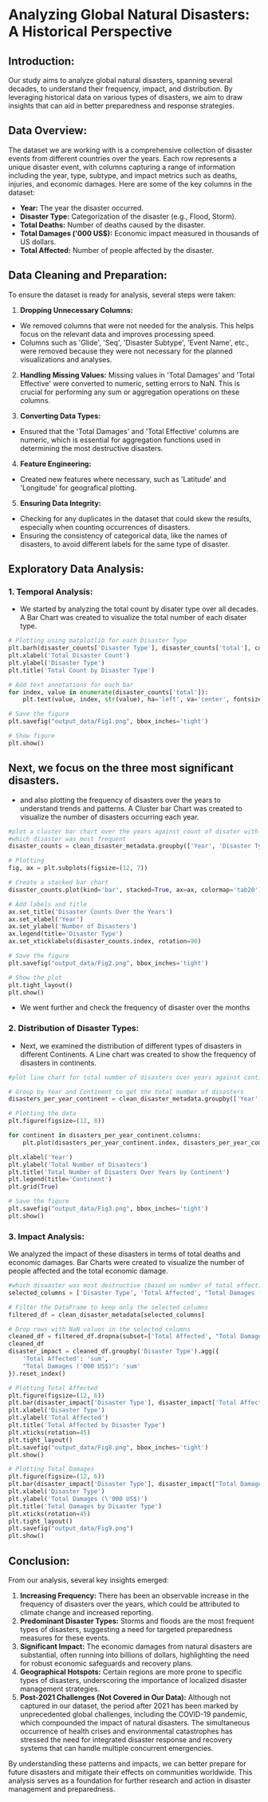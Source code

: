 
# Analyzing Global Natural Disasters: A Historical Perspective

## Introduction:
Our study aims to analyze global natural disasters, spanning several decades, to understand their frequency, impact, and distribution. By leveraging historical data on various types of disasters, we aim to draw insights that can aid in better preparedness and response strategies.

## Data Overview:
The dataset we are working with is a comprehensive collection of disaster events from different countries over the years. Each row represents a unique disaster event, with columns capturing a range of information including the year, type, subtype, and impact metrics such as deaths, injuries, and economic damages. Here are some of the key columns in the dataset:
- **Year:** The year the disaster occurred.
- **Disaster Type:** Categorization of the disaster (e.g., Flood, Storm).
- **Total Deaths:** Number of deaths caused by the disaster.
- **Total Damages ('000 US$):** Economic impact measured in thousands of US dollars.
- **Total Affected:** Number of people affected by the disaster.

## Data Cleaning and Preparation:
To ensure the dataset is ready for analysis, several steps were taken:
1. **Dropping Unnecessary Columns:** 
* We removed columns that were not needed for the analysis. This helps focus on the relevant data and improves processing speed.
* Columns such as 'Glide', 'Seq', 'Disaster Subtype', 'Event Name', etc., were removed because they were not necessary for the planned visualizations and analyses.

2. **Handling Missing Values:**
Missing values in 'Total Damages' and 'Total Effective' were converted to numeric, setting errors to NaN. This is crucial for performing any sum or aggregation operations on these columns.

3. **Converting Data Types:** 
* Ensured that the 'Total Damages' and 'Total Effective' columns are numeric, which is essential for aggregation functions used in determining the most destructive disasters.

4. **Feature Engineering:** 
* Created new features where necessary, such as 'Latitude' and 'Longitude' for geografical plotting.

5. **Ensuring Data Integrity:**
* Checking for any duplicates in the dataset that could skew the results, especially when counting occurrences of disasters.
* Ensuring the consistency of categorical data, like the names of disasters, to avoid different labels for the same type of disaster.


## Exploratory Data Analysis:
### 1. Temporal Analysis:
* We started by analyzing the total count by disater type over all decades. A Bar Chart was created to visualize the total number of each disater type.

```python
# Plotting using matplotlib for each Disaster Type
plt.barh(disaster_counts['Disaster Type'], disaster_counts['total'], color=plt.colormaps.get_cmap('viridis')(range(len(disaster_counts))))
plt.xlabel('Total Disaster Count')
plt.ylabel('Disaster Type')
plt.title('Total Count by Disaster Type')

# Add text annotations for each bar
for index, value in enumerate(disaster_counts['total']):
    plt.text(value, index, str(value), ha='left', va='center', fontsize=8)

# Save the figure
plt.savefig("output_data/Fig1.png", bbox_inches='tight')

# Show figure
plt.show()
```

## Next, we focus on the three most significant disasters.

* and also plotting the frequency of disasters over the years to understand trends and patterns. A Cluster bar Chart was created to visualize the number of disasters occurring each year.

```python
#plot a cluster bar chart over the years against count of disater with different colors in each column
#which disaster was most frequent
disaster_counts = clean_disaster_metadata.groupby(['Year', 'Disaster Type']).size().unstack(fill_value=0)

# Plotting
fig, ax = plt.subplots(figsize=(12, 7))

# Create a stacked bar chart
disaster_counts.plot(kind='bar', stacked=True, ax=ax, colormap='tab20')

# Add labels and title
ax.set_title('Disaster Counts Over the Years')
ax.set_xlabel('Year')
ax.set_ylabel('Number of Disasters')
ax.legend(title='Disaster Type')
ax.set_xticklabels(disaster_counts.index, rotation=90)

# Save the figure
plt.savefig("output_data/Fig2.png", bbox_inches='tight')

# Show the plot
plt.tight_layout()
plt.show()
```
* We went further and check the frequency of disaster over the months

### 2. Distribution of Disaster Types:
* Next, we examined the distribution of different types of disasters in different Continents. A Line chart was created to show the frequency of disasters in continents.

```python
#plot line chart for total number of disasters over years against continents

# Group by Year and Continent to get the total number of disasters
disasters_per_year_continent = clean_disaster_metadata.groupby(['Year', 'Continent']).size().unstack(fill_value=0)

# Plotting the data
plt.figure(figsize=(12, 8))

for continent in disasters_per_year_continent.columns:
    plt.plot(disasters_per_year_continent.index, disasters_per_year_continent[continent], label=continent)

plt.xlabel('Year')
plt.ylabel('Total Number of Disasters')
plt.title('Total Number of Disasters Over Years by Continent')
plt.legend(title='Continent')
plt.grid(True)

# Save the figure
plt.savefig("output_data/Fig3.png", bbox_inches='tight')
plt.show()
```

### 3. Impact Analysis:
We analyzed the impact of these disasters in terms of total deaths and economic damages. Bar Charts were created to visualize the number of people affected and the total economic damage.

```python
#which disaaster was most destructive (based on number of total effective and Total Damages )
selected_columns = ['Disaster Type', 'Total Affected', "Total Damages ('000 US$)"]

# Filter the DataFrame to keep only the selected columns
filtered_df = clean_disaster_metadata[selected_columns]

# Drop rows with NaN values in the selected columns
cleaned_df = filtered_df.dropna(subset=['Total Affected', "Total Damages ('000 US$)"])
cleaned_df
disaster_impact = cleaned_df.groupby('Disaster Type').agg({
    'Total Affected': 'sum',
    "Total Damages ('000 US$)": 'sum'
}).reset_index()

# Plotting Total Affected
plt.figure(figsize=(12, 6))
plt.bar(disaster_impact['Disaster Type'], disaster_impact['Total Affected'], color='blue')
plt.xlabel('Disaster Type')
plt.ylabel('Total Affected')
plt.title('Total Affected by Disaster Type')
plt.xticks(rotation=45)
plt.tight_layout()
plt.savefig("output_data/Fig8.png", bbox_inches='tight')
plt.show()

# Plotting Total Damages
plt.figure(figsize=(12, 6))
plt.bar(disaster_impact['Disaster Type'], disaster_impact["Total Damages ('000 US$)"], color='coral')
plt.xlabel('Disaster Type')
plt.ylabel('Total Damages (\'000 US$)')
plt.title('Total Damages by Disaster Type')
plt.xticks(rotation=45)
plt.tight_layout()
plt.savefig("output_data/Fig9.png")
plt.show()
```

## Conclusion:
From our analysis, several key insights emerged:
1. **Increasing Frequency:** There has been an observable increase in the frequency of disasters over the years, which could be attributed to climate change and increased reporting.
2. **Predominant Disaster Types:** Storms and floods are the most frequent types of disasters, suggesting a need for targeted preparedness measures for these events.
3. **Significant Impact:** The economic damages from natural disasters are substantial, often running into billions of dollars, highlighting the need for robust economic safeguards and recovery plans.
4. **Geographical Hotspots:** Certain regions are more prone to specific types of disasters, underscoring the importance of localized disaster management strategies.
5. **Post-2021 Challenges (Not Covered in Our Data):** Although not captured in our dataset, the period after 2021 has been marked by unprecedented global challenges, including the COVID-19 pandemic, which compounded the impact of natural disasters. The simultaneous occurrence of health crises and environmental catastrophes has stressed the need for integrated disaster response and recovery systems that can handle multiple concurrent emergencies.

By understanding these patterns and impacts, we can better prepare for future disasters and mitigate their effects on communities worldwide. This analysis serves as a foundation for further research and action in disaster management and preparedness.


